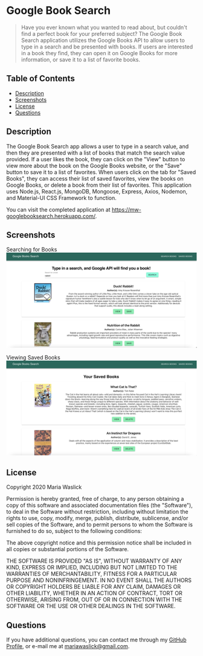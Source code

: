 # Google Book Search

> Have you ever known what you wanted to read about, but couldn't find a perfect book for your preferred subject? The Google Book Search application utilizes the Google Books API to allow users to type in a search and be presented with books. If users are interested in a book they find, they can open it on Google Books for more information, or save it to a list of favorite books.
## Table of Contents

* [Description](#description)
* [Screenshots](#screenshots)
* [License](#license)
* [Questions](#questions)

## Description

The Google Book Search app allows a user to type in a search value, and then they are presented with a list of books that match the search value provided. If a user likes the book, they can click on the "View" button to view more about the book on the Google Books website, or the "Save" button to save it to a list of favorites. When users click on the tab for "Saved Books", they can access their list of saved favorites, view the books on Google Books, or delete a book from their list of favorites. This application uses Node.js, React.js, MongoDB, Mongoose, Express, Axios, Nodemon, and Material-UI CSS Framework to function.

You can visit the completed application at https://mw-googlebooksearch.herokuapp.com/.

## Screenshots

Searching for Books
![An example of typing in a search for books and seeing results via Google Books, with View and Delete buttons](./screenshots/searched.png)

Viewing Saved Books
![An example of a saved list of books with a View and Delete button](./screenshots/saved.png)
## License

Copyright 2020 Maria Waslick

Permission is hereby granted, free of charge, to any person obtaining a copy of this software and associated documentation files (the "Software"), to deal in the Software without restriction, including without limitation the rights to use, copy, modify, merge, publish, distribute, sublicense, and/or sell copies of the Software, and to permit persons to whom the Software is furnished to do so, subject to the following conditions:

The above copyright notice and this permission notice shall be included in all copies or substantial portions of the Software.

THE SOFTWARE IS PROVIDED "AS IS", WITHOUT WARRANTY OF ANY KIND, EXPRESS OR IMPLIED, INCLUDING BUT NOT LIMITED TO THE WARRANTIES OF MERCHANTABILITY, FITNESS FOR A PARTICULAR PURPOSE AND NONINFRINGEMENT. IN NO EVENT SHALL THE AUTHORS OR COPYRIGHT HOLDERS BE LIABLE FOR ANY CLAIM, DAMAGES OR OTHER LIABILITY, WHETHER IN AN ACTION OF CONTRACT, TORT OR OTHERWISE, ARISING FROM, OUT OF OR IN CONNECTION WITH THE SOFTWARE OR THE USE OR OTHER DEALINGS IN THE SOFTWARE.

## Questions

If you have additional questions, you can contact me through my [GitHub Profile](https://github.com/mwaslick), or e-mail me at mariawaslick@gmail.com.

